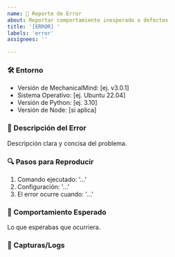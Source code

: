 ```yaml
---
name: 🐛 Reporte de Error
about: Reportar comportamiento inesperado o defectos
title: '[ERROR] '
labels: 'error'
assignees: ''

---
```


### 🛠️ Entorno
- Versión de MechanicalMind: [ej. v3.0.1]
- Sistema Operativo: [ej. Ubuntu 22.04]
- Versión de Python: [ej. 3.10]
- Versión de Node: [si aplica]

### 🚨 Descripción del Error
Descripción clara y concisa del problema.

### 🔍 Pasos para Reproducir
1. Comando ejecutado: '...'
2. Configuración: '...'
3. El error ocurre cuando: '...'

### 📜 Comportamiento Esperado
Lo que esperabas que ocurriera.

### 📸 Capturas/Logs
